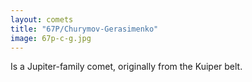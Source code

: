 ```yaml
---
layout: comets
title: "67P/Churymov-Gerasimenko"
image: 67p-c-g.jpg
---
```


Is a Jupiter-family comet, originally from the Kuiper belt.